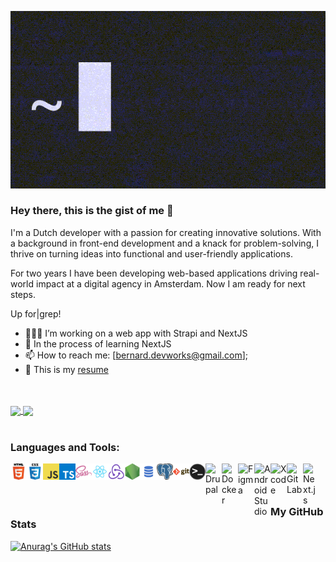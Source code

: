 <p align="center"><img src="animatedName.gif" alt="drawing" width="540"/> </p>


### Hey there, this is the gist of me 👋

I'm a Dutch developer with a passion for creating innovative solutions. With a background in front-end development and a knack for problem-solving, I thrive on turning ideas into functional and user-friendly applications. 

For two years I have been developing web-based applications driving real-world impact at a digital agency in Amsterdam. Now I am ready for next steps. 

Up for|grep!

- 👨🏽‍💻 I’m working on a web app with Strapi and NextJS
- 🌱 In the process of learning NextJS
- 📫 How to reach me: [bernard.devworks@gmail.com];
- 📝 This is my [resume](https://issuu.com/bwittgen/docs/2023_resume_bernardwittgen_v4)

<br/>

<br/>

<a href="https://github.com/BernardDev/Synthesizer-API" >
  <img align="center" src="https://github-readme-stats-sigma-five.vercel.app/api/pin/?username=BernardDev&repo=Synthesizer-API&theme=default" />
</a>

<a href="https://github.com/BernardDev/Synthesizer-directory" >
  <img align="center" src="https://github-readme-stats-sigma-five.vercel.app/api/pin/?username=BernardDev&repo=Synthesizer-directory&theme=default" />
</a>

<br/>

<br/>

### Languages and Tools:

<img align="left" alt="HTML5" width="26px" src="https://raw.githubusercontent.com/github/explore/80688e429a7d4ef2fca1e82350fe8e3517d3494d/topics/html/html.png" />
<img align="left" alt="CSS3" width="26px" src="https://raw.githubusercontent.com/github/explore/80688e429a7d4ef2fca1e82350fe8e3517d3494d/topics/css/css.png" />
<img align="left" alt="JavaScript" width="26px" src="https://raw.githubusercontent.com/github/explore/80688e429a7d4ef2fca1e82350fe8e3517d3494d/topics/javascript/javascript.png" />
<img align="left" alt="TypeScript" width="26px" src="https://raw.githubusercontent.com/github/explore/80688e429a7d4ef2fca1e82350fe8e3517d3494d/topics/typescript/typescript.png" />
<img align="left" alt="Sass" width="26px" src="https://raw.githubusercontent.com/github/explore/80688e429a7d4ef2fca1e82350fe8e3517d3494d/topics/sass/sass.png" />
<img align="left" alt="React" width="26px" src="https://raw.githubusercontent.com/github/explore/80688e429a7d4ef2fca1e82350fe8e3517d3494d/topics/react/react.png" />
<img align="left" alt="Redux" width="26px" src="https://raw.githubusercontent.com/github/explore/80688e429a7d4ef2fca1e82350fe8e3517d3494d/topics/redux/redux.png" />
<img align="left" alt="Node.js" width="26px" src="https://raw.githubusercontent.com/github/explore/80688e429a7d4ef2fca1e82350fe8e3517d3494d/topics/nodejs/nodejs.png" />
<img align="left" alt="SQL" width="26px" src="https://raw.githubusercontent.com/github/explore/80688e429a7d4ef2fca1e82350fe8e3517d3494d/topics/sql/sql.png" />
<img align="left" alt="postgresql" width="26px" src="https://raw.githubusercontent.com/github/explore/80688e429a7d4ef2fca1e82350fe8e3517d3494d/topics/postgresql/postgresql.png" />
<img align="left" alt="Git" width="26px" src="https://raw.githubusercontent.com/github/explore/80688e429a7d4ef2fca1e82350fe8e3517d3494d/topics/git/git.png" />
<img align="left" alt="Terminal" width="26px" src="https://raw.githubusercontent.com/github/explore/80688e429a7d4ef2fca1e82350fe8e3517d3494d/topics/terminal/terminal.png" />
<img align="left" width="26" alt="Drupal" src="https://cdn.jsdelivr.net/gh/devicons/devicon/icons/drupal/drupal-original-wordmark.svg" />
<img align="left" width="26" alt="Docker" src="https://cdn.jsdelivr.net/gh/devicons/devicon/icons/docker/docker-original-wordmark.svg" />
<img align="left" width="26" alt="Figma" src="https://cdn.jsdelivr.net/gh/devicons/devicon/icons/figma/figma-original.svg" />
<img align="left" width="26" alt="Android Studio" src="https://cdn.jsdelivr.net/gh/devicons/devicon/icons/androidstudio/androidstudio-original.svg" />
<img align="left" width="26" alt="Xcode" src="https://cdn.jsdelivr.net/gh/devicons/devicon/icons/xcode/xcode-original.svg" />
<img align="left" width="26" alt="GitLab" src="https://cdn.jsdelivr.net/gh/devicons/devicon/icons/gitlab/gitlab-original.svg" />
<img align="left" width="26" alt="Next.js" src="https://cdn.jsdelivr.net/gh/devicons/devicon/icons/nextjs/nextjs-original-wordmark.svg" />
          
          

          
          
          
          
          
          

<br/>

<br/>

### My GitHub Stats

[![Anurag's GitHub stats](https://github-readme-stats-sigma-five.vercel.app/api?username=BernardDev&hide=issues,stars)](https://github.com/anuraghazra/github-readme-stats)

